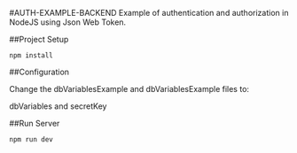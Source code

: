 #AUTH-EXAMPLE-BACKEND 
Example of authentication and authorization in NodeJS using Json Web Token.

##Project Setup

```
npm install
```

##Configuration

Change the dbVariablesExample and dbVariablesExample files to:

dbVariables and secretKey

##Run Server

```
npm run dev
```